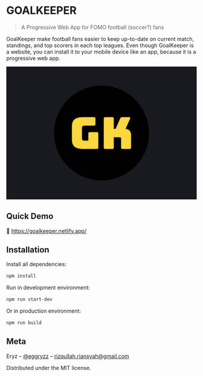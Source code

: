 # GOALKEEPER
> A Progressive Web App for FOMO football (soccer?) fans

GoalKeeper make football fans easier to keep up-to-date on current match, standings, and top scorers in each top leagues. Even though GoalKeeper is a website, you can install it to your mobile device like an app, because it is a progressive web app. 

![](/src/assets/splash/apple-splash-2388-1668.jpg)

## Quick Demo
🔗 https://goalkeeper.netlify.app/

## Installation

Install all dependencies:

```sh
npm install
```

Run in development environment:

```sh
npm run start-dev
```

Or in production environment:

```sh
npm run build
```

## Meta

Eryz – [@eggryzz](https://twitter.com/eggryzz) – rizqullah.riansyah@gmail.com

Distributed under the MIT license.